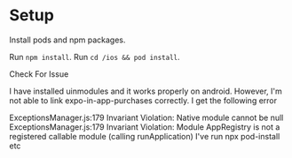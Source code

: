 
# Setup 

Install pods and npm packages.

Run `npm install`. Run `cd /ios && pod install`.

Check For Issue 

I have installed uinmodules and it works properly on android. However, I'm not able to link expo-in-app-purchases correctly. I get the following error

ExceptionsManager.js:179 Invariant Violation: Native module cannot be null
ExceptionsManager.js:179 Invariant Violation: Module AppRegistry is not a registered callable module (calling runApplication)
I've run npx pod-install etc

